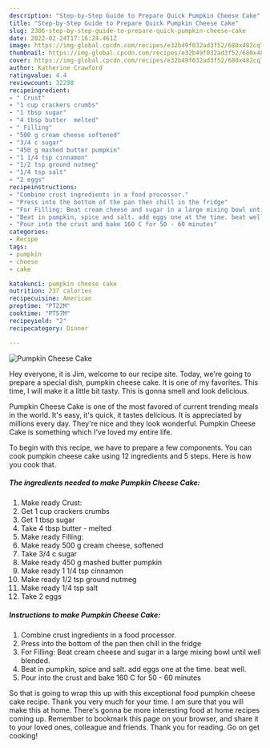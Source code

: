 ```yaml
---
description: "Step-by-Step Guide to Prepare Quick Pumpkin Cheese Cake"
title: "Step-by-Step Guide to Prepare Quick Pumpkin Cheese Cake"
slug: 2306-step-by-step-guide-to-prepare-quick-pumpkin-cheese-cake
date: 2022-02-24T17:16:24.461Z
image: https://img-global.cpcdn.com/recipes/e32b49f032ad3f52/680x482cq70/pumpkin-cheese-cake-recipe-main-photo.jpg
thumbnail: https://img-global.cpcdn.com/recipes/e32b49f032ad3f52/680x482cq70/pumpkin-cheese-cake-recipe-main-photo.jpg
cover: https://img-global.cpcdn.com/recipes/e32b49f032ad3f52/680x482cq70/pumpkin-cheese-cake-recipe-main-photo.jpg
author: Katherine Crawford
ratingvalue: 4.4
reviewcount: 32298
recipeingredient:
- " Crust"
- "1 cup crackers crumbs"
- "1 tbsp sugar"
- "4 tbsp butter  melted"
- " Filling"
- "500 g cream cheese softened"
- "3/4 c sugar"
- "450 g mashed butter pumpkin"
- "1 1/4 tsp cinnamon"
- "1/2 tsp ground nutmeg"
- "1/4 tsp salt"
- "2 eggs"
recipeinstructions:
- "Combine crust ingredients in a food processor."
- "Press into the bottom of the pan then chill in the fridge"
- "For Filling: Beat cream cheese and sugar in a large mixing bowl until well blended."
- "Beat in pumpkin, spice and salt. add eggs one at the time. beat well."
- "Pour into the crust and bake 160 C for 50 - 60 minutes"
categories:
- Recipe
tags:
- pumpkin
- cheese
- cake

katakunci: pumpkin cheese cake 
nutrition: 237 calories
recipecuisine: American
preptime: "PT22M"
cooktime: "PT57M"
recipeyield: "2"
recipecategory: Dinner

---
```



![Pumpkin Cheese Cake](https://img-global.cpcdn.com/recipes/e32b49f032ad3f52/680x482cq70/pumpkin-cheese-cake-recipe-main-photo.jpg)

Hey everyone, it is Jim, welcome to our recipe site. Today, we're going to prepare a special dish, pumpkin cheese cake. It is one of my favorites. This time, I will make it a little bit tasty. This is gonna smell and look delicious.



Pumpkin Cheese Cake is one of the most favored of current trending meals in the world. It's easy, it's quick, it tastes delicious. It is appreciated by millions every day. They're nice and they look wonderful. Pumpkin Cheese Cake is something which I've loved my entire life.


To begin with this recipe, we have to prepare a few components. You can cook pumpkin cheese cake using 12 ingredients and 5 steps. Here is how you cook that.

<!--inarticleads1-->

##### The ingredients needed to make Pumpkin Cheese Cake:

1. Make ready  Crust:
1. Get 1 cup crackers crumbs
1. Get 1 tbsp sugar
1. Take 4 tbsp butter - melted
1. Make ready  Filling:
1. Make ready 500 g cream cheese, softened
1. Take 3/4 c sugar
1. Make ready 450 g mashed butter pumpkin
1. Make ready 1 1/4 tsp cinnamon
1. Make ready 1/2 tsp ground nutmeg
1. Make ready 1/4 tsp salt
1. Take 2 eggs




<!--inarticleads2-->

##### Instructions to make Pumpkin Cheese Cake:

1. Combine crust ingredients in a food processor.
1. Press into the bottom of the pan then chill in the fridge
1. For Filling: Beat cream cheese and sugar in a large mixing bowl until well blended.
1. Beat in pumpkin, spice and salt. add eggs one at the time. beat well.
1. Pour into the crust and bake 160 C for 50 - 60 minutes




So that is going to wrap this up with this exceptional food pumpkin cheese cake recipe. Thank you very much for your time. I am sure that you will make this at home. There's gonna be more interesting food at home recipes coming up. Remember to bookmark this page on your browser, and share it to your loved ones, colleague and friends. Thank you for reading. Go on get cooking!
